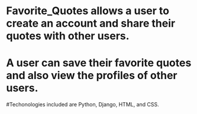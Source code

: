 # Favorite_Quotes allows a user to create an account and share their quotes with other users.  
# A user can save their favorite quotes and also view the profiles of other users.
#Techonologies included are Python, Django, HTML, and CSS.
